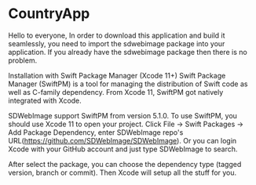 # CountryApp
Hello to everyone,
In order to download this application and build it seamlessly, you need to import the sdwebimage package into your application.
If you already have the sdwebimage package then there is no problem.

Installation with Swift Package Manager (Xcode 11+)
Swift Package Manager (SwiftPM) is a tool for managing the distribution of Swift code as well as C-family dependency. From Xcode 11, SwiftPM got natively integrated with Xcode.

SDWebImage support SwiftPM from version 5.1.0. To use SwiftPM, you should use Xcode 11 to open your project. Click File -> Swift Packages -> Add Package Dependency, enter SDWebImage repo's URL(https://github.com/SDWebImage/SDWebImage).
Or you can login Xcode with your GitHub account and just type SDWebImage to search.

After select the package, you can choose the dependency type (tagged version, branch or commit). Then Xcode will setup all the stuff for you.
